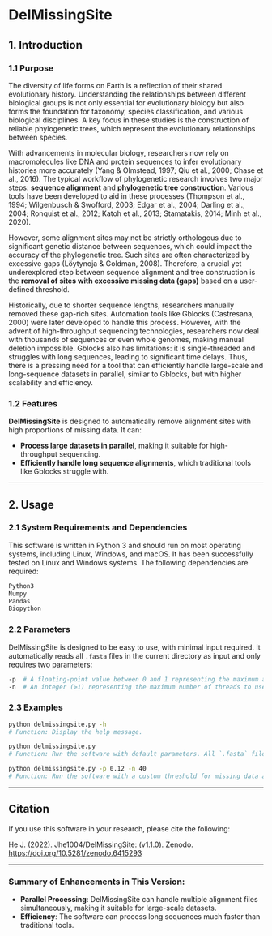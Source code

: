 # DelMissingSite

## 1. Introduction

### 1.1 Purpose

The diversity of life forms on Earth is a reflection of their shared evolutionary history. Understanding the relationships between different biological groups is not only essential for evolutionary biology but also forms the foundation for taxonomy, species classification, and various biological disciplines. A key focus in these studies is the construction of reliable phylogenetic trees, which represent the evolutionary relationships between species.

With advancements in molecular biology, researchers now rely on macromolecules like DNA and protein sequences to infer evolutionary histories more accurately (Yang & Olmstead, 1997; Qiu et al., 2000; Chase et al., 2016). The typical workflow of phylogenetic research involves two major steps: **sequence alignment** and **phylogenetic tree construction**. Various tools have been developed to aid in these processes (Thompson et al., 1994; Wilgenbusch & Swofford, 2003; Edgar et al., 2004; Darling et al., 2004; Ronquist et al., 2012; Katoh et al., 2013; Stamatakis, 2014; Minh et al., 2020).

However, some alignment sites may not be strictly orthologous due to significant genetic distance between sequences, which could impact the accuracy of the phylogenetic tree. Such sites are often characterized by excessive gaps (Löytynoja & Goldman, 2008). Therefore, a crucial yet underexplored step between sequence alignment and tree construction is the **removal of sites with excessive missing data (gaps)** based on a user-defined threshold.

Historically, due to shorter sequence lengths, researchers manually removed these gap-rich sites. Automation tools like Gblocks (Castresana, 2000) were later developed to handle this process. However, with the advent of high-throughput sequencing technologies, researchers now deal with thousands of sequences or even whole genomes, making manual deletion impossible. Gblocks also has limitations: it is single-threaded and struggles with long sequences, leading to significant time delays. Thus, there is a pressing need for a tool that can efficiently handle large-scale and long-sequence datasets in parallel, similar to Gblocks, but with higher scalability and efficiency.

### 1.2 Features

**DelMissingSite** is designed to automatically remove alignment sites with high proportions of missing data. It can:
- **Process large datasets in parallel**, making it suitable for high-throughput sequencing.
- **Efficiently handle long sequence alignments**, which traditional tools like Gblocks struggle with.

---

## 2. Usage

### 2.1 System Requirements and Dependencies

This software is written in Python 3 and should run on most operating systems, including Linux, Windows, and macOS. It has been successfully tested on Linux and Windows systems. The following dependencies are required:

```bash
Python3
Numpy
Pandas
Biopython
```

### 2.2 Parameters

DelMissingSite is designed to be easy to use, with minimal input required. It automatically reads all `.fasta` files in the current directory as input and only requires two parameters:

```bash
-p  # A floating-point value between 0 and 1 representing the maximum allowed proportion of missing data at a site. Default: 0.2. Sites with missing data exceeding this proportion will be removed.
-n  # An integer (≥1) representing the maximum number of threads to use for parallel processing. Default: 12. The software will process up to 12 alignment files simultaneously.
```

### 2.3 Examples

```bash
python delmissingsite.py -h
# Function: Display the help message.

python delmissingsite.py
# Function: Run the software with default parameters. All `.fasta` files in the current directory will be processed, and any site with >20% missing data will be removed. The software will process up to 12 files in parallel.

python delmissingsite.py -p 0.12 -n 40
# Function: Run the software with a custom threshold for missing data and parallel processing. Any site with >12% missing data will be removed. The software will process up to 40 files in parallel.
```

---

## Citation

If you use this software in your research, please cite the following:

He J. (2022). Jhe1004/DelMissingSite: (v1.1.0). Zenodo. https://doi.org/10.5281/zenodo.6415293

---

### Summary of Enhancements in This Version:
- **Parallel Processing**: DelMissingSite can handle multiple alignment files simultaneously, making it suitable for large-scale datasets.
- **Efficiency**: The software can process long sequences much faster than traditional tools.
